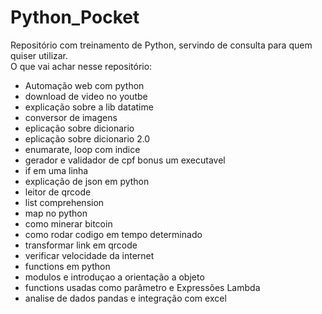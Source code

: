 # Python_Pocket
Repositório com treinamento de Python, servindo de consulta para quem quiser utilizar.<br>
O que vai achar nesse repositório:
- Automação web com python
- download de video no youtbe
- explicação sobre a lib datatime
- conversor de imagens
- eplicação sobre dicionario
- eplicação sobre dicionario 2.0
- enumarate, loop com indice
- gerador e validador de cpf bonus um executavel
- if em uma linha
- explicação de json em python
- leitor de qrcode
- list comprehension
- map no python
- como minerar bitcoin
- como rodar codigo em tempo determinado
- transformar link em qrcode
- verificar velocidade da internet
- functions em python
- modulos e introduçao a orientação a objeto
- functions usadas como parâmetro e Expressões Lambda
- analise de dados pandas e integração com excel
